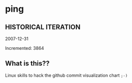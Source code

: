 # ping

## HISTORICAL ITERATION
2007-12-31

Incremented: 3864

## What is this?? 
Linux skills to hack the github commit visualization chart `;-)`
